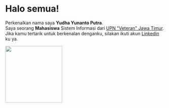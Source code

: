 # Halo semua! 
Perkenalkan nama saya **Yudha Yunanto Putra**.\
Saya seorang **Mahasiswa** Sistem Informasi dari [UPN "Veteran" Jawa Timur](https://www.upnjatim.ac.id/en/).\
Jika kamu tertarik untuk berkenalan denganku, silakan ikuti akun [Linkedin](https://www.linkedin.com/in/yudha-yunanto-7ab124198/) ku ya.
 
<p align="left">
<a href="https://github.com/yudhayunantop">
<!--   <img height="180em" src="https://github-readme-stats-eight-theta.vercel.app/api?username=yudhayunantop&show_icons=true&theme=algolia&include_all_commits=true&count_private=true"/> -->
  <img height="180em" src="https://github-readme-stats-eight-theta.vercel.app/api/top-langs/?username=yudhayunantop&layout=compact&langs_count=8&theme=algolia"/>
</a>
</p>
